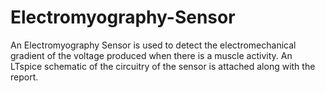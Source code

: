 # Electromyography-Sensor
An Electromyography Sensor is used to detect the electromechanical gradient of the voltage produced when there is a muscle activity. 
An LTspice schematic of the circuitry of the sensor is attached along with the report. 
